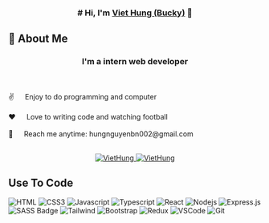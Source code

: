 
<!-- Intro  -->
<h3 align="center">
                # Hi, I'm   <b><a target="_blank" href="https://bucky-portfolio.vercel.app">Viet Hung (Bucky)</a></b> 👋
</h3>


## 🚀 About Me
<h3 align="center">
               I'm a intern web developer
</h3>
  <br/>
  <br/>
 ✌️ &emsp; Enjoy to do programming and computer<br/><br/>
 ❤️ &emsp; Love to writing code and watching football<br/><br/>
 📧 &emsp; Reach me anytime: hungnguyenbn002@gmail.com<br/><br/>


<p align="center">
   <a href="https://www.facebook.com/vhungitptit" target="_blank">
  <img src="https://img.shields.io/badge/Facebook-20BEFF?&style=for-the-badge&logo=facebook&logoColor=white" alt="VietHung"  />
  </a> 
 <a href="https://www.linkedin.com/in/proxbucky" target="_blank">
  <img src="https://img.shields.io/badge/LinkedIn-0077B5?style=for-the-badge&logo=linkedin&logoColor=white" alt="VietHung"/>
 </a>

</p>

## Use To Code
![HTML](https://img.shields.io/badge/HTML5-E34F26?style=for-the-badge&logo=html5&logoColor=white)
![CSS3](https://img.shields.io/badge/CSS3-1572B6?style=for-the-badge&logo=css3&logoColor=white)
![Javascript](https://img.shields.io/badge/Javascript-F0DB4F?style=for-the-badge&labelColor=black&logo=javascript&logoColor=F0DB4F)
![Typescript](https://img.shields.io/badge/Typescript-61DBFB?style=for-the-badge&labelColor=black&logo=typescript&logoColor=61DBFB)
![React](https://img.shields.io/badge/-React-61DBFB?style=for-the-badge&labelColor=black&logo=react&logoColor=61DBFB)
![Nodejs](https://img.shields.io/badge/Nodejs-3C873A?style=for-the-badge&labelColor=black&logo=node.js&logoColor=3C873A)
![Express.js](https://img.shields.io/badge/Express.js-000000?style=for-the-badge&logo=express&logoColor=white)
![SASS Badge](https://img.shields.io/badge/Sass-CC6699?style=for-the-badge&logo=sass&logoColor=white)
![Tailwind](https://img.shields.io/badge/Tailwind_CSS-092749?style=for-the-badge&logo=tailwindcss&logoColor=06B6D4&labelColor=000000)
![Bootstrap](https://img.shields.io/badge/Bootstrap-563D7C?style=for-the-badge&logo=bootstrap&logoColor=white)
![Redux](https://img.shields.io/badge/Redux-593D88?style=for-the-badge&logo=redux&logoColor=white)
![VSCode](https://img.shields.io/badge/Visual_Studio-0078d7?style=for-the-badge&logo=visual%20studio&logoColor=white)
![Git](https://img.shields.io/badge/Git-F05032?style=for-the-badge&logo=git&logoColor=white)




